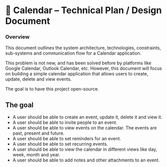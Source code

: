 # 📑 Calendar – Technical Plan / Design Document

### Overview
This document outlines the system architecture, technologies, 
constraints, sub-systems and communication flow for a 
Calendar application.

This problem is not new, and has been solved before by platforms
like Google Calendar, Outlook Calendar, etc. However, this
document will focus on building a simple calendar application
that allows users to create, update, delete and view events.

The goal is to have this project open-source.

## The goal
- A user should be able to create an event, update it,
  delete it and view it.
- A user should be able to invite people to an event.
- A user should be able to view events on the calendar.
  The events are past, present and future.
- A user should be able to set reminders for an event.
- A user should be able to set recurring events.
- A user should be able to view the calendar in different
  views like day, week, month and year.
- A user should be able to add notes and other attachments
  to an event.
